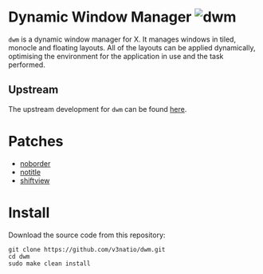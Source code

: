 # Dynamic Window Manager ![dwm](https://img.shields.io/static/v1?label=dwm&message=6.5&color=blue&style=flat-square)

`dwm` is a dynamic window manager for X. It manages windows in tiled, monocle and floating layouts. All of the layouts can be applied dynamically, optimising the environment for the application in use and the task performed.

## Upstream

The upstream development for `dwm` can be found [here](https://git.suckless.org/dwm).

# Patches

- [noborder](https://dwm.suckless.org/patches/noborder/)
- [notitle](https://dwm.suckless.org/patches/notitle/)
- [shiftview](https://dwm.suckless.org/patches/nextprev/)

# Install

Download the source code from this repository:

```
git clone https://github.com/v3natio/dwm.git
cd dwm
sudo make clean install
```
